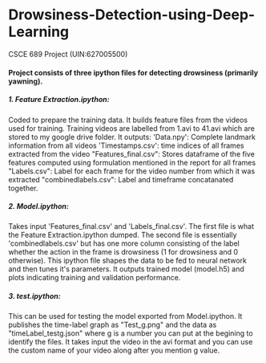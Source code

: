# Drowsiness-Detection-using-Deep-Learning
CSCE 689 Project (UIN:627005500)

#### Project consists of three ipython files for detecting drowsiness (primarily yawning).

##### 1. Feature Extraction.ipython: 
Coded to prepare the training data. It builds feature files from the videos used for training. Training videos are labelled from 1.avi to 41.avi which are stored to my google drive folder. It outputs:
'Data.npy': Complete landmark information from all videos
'Timestamps.csv': time indices of all frames extracted from the video
"Features_final.csv": Stores dataframe of the five features computed using formulation mentioned in the report for all frames
"Labels.csv": Label for each frame for the video number from which it was extracted
"combinedlabels.csv": Label and timeframe concatanated together.

##### 2. Model.ipython: 
Takes input 'Features_final.csv' and 'Labels_final.csv'. The first file is what the Feature Extraction.ipython dumped. The second file is essentially 'combinedlabels.csv' but has one more column consisting of the label whether the action in the frame is drowsiness (1 for drowsiness and 0 otherwise). This ipython file shapes the data to be fed to neural network and then tunes it's parameters. It outputs trained model (model.h5) and plots indicating training and validation performance.

##### 3. test.ipython: 
This can be used for testing the model exported from Model.ipython. It publishes the time-label graph as "Test_g.png" and the data as "timeLabel_testg.json" where g is a number you can put at the begining to identify the files. It takes input the video in the avi format and you can use the custom name of your video along after you mention g value.
